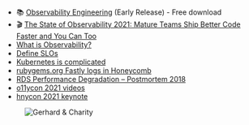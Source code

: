 - 📚 [Observability Engineering](https://info.honeycomb.io/observability-engineering-oreilly-book-preview-0) (Early Release) - Free download
- 🎬 [The State of Observability 2021: Mature Teams Ship Better Code Faster and You Can Too](https://www.youtube.com/watch?v=W3UU2lsQDoo)
- [What is Observability?](https://www.honeycomb.io/what-is-observability/)
- [Define SLOs](https://www.honeycomb.io/slo/)
- [Kubernetes is complicated](https://www.honeycomb.io/kubernetes/)
- [rubygems.org Fastly logs in Honeycomb](https://ui.honeycomb.io/ruby-together/datasets/rubygems.org)
- [RDS Performance Degradation – Postmortem 2018](https://www.honeycomb.io/blog/rds-performance-degradation-postmortem/)
- [o11ycon 2021 videos](https://www.youtube.com/watch?v=GlVstLKIYUY&list=PLlmOKTb2JQLOk9jn3wUjh8iK5q1pZSL-3)
- [hnycon 2021 keynote](https://www.youtube.com/watch?v=EJai7CbV9mY&list=PLlmOKTb2JQLM-mfuucJ2VXY2_SDp9pe6E)

<figure class="richtext-figure richtext-figure--full">
  <img src="https://changelog-assets.s3.amazonaws.com/shipit/shipit-11--charity-majors.jpg" alt="Gerhard & Charity">
</figure>